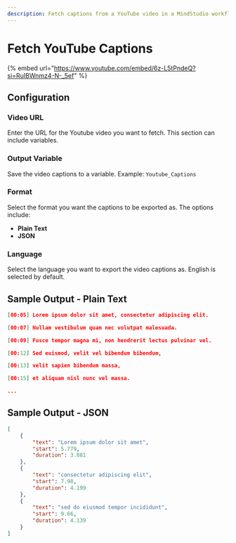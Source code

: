 ```yaml
---
description: Fetch captions from a YouTube video in a MindStudio workflow
---
```


# Fetch YouTube Captions

{% embed url="https://www.youtube.com/embed/6z-L5tPndeQ?si=RuIBWnmz4-N-_5ef" %}

## Configuration&#x20;

### Video URL

Enter the URL for the Youtube video you want to fetch. This section can include variables.&#x20;

### Output Variable

Save the video captions to a variable. Example: `Youtube_Captions`

### Format

Select the format you want the captions to be exported as. The options include:

* **Plain Text**&#x20;
* **JSON**

### Language

Select the language you want to export the video captions as. English is selected by default.&#x20;

## Sample Output - Plain Text

```json
[00:05] Lorem ipsum dolor sit amet, consectetur adipiscing elit.

[00:07] Nullam vestibulum quam nec volutpat malesuada.

[00:09] Fusce tempor magna mi, non hendrerit lectus pulvinar vel.

[00:12] Sed euismod, velit vel bibendum bibendum,

[00:13] velit sapien bibendum massa,

[00:15] et aliquam nisl nunc vel massa.

...
```

## Sample Output - JSON

```json
[
    {
        "text": "Lorem ipsum dolor sit amet",
        "start": 5.779,
        "duration": 3.881
    },
    {
        "text": "consectetur adipiscing elit",
        "start": 7.98,
        "duration": 4.199
    },
    {
        "text": "sed do eiusmod tempor incididunt",
        "start": 9.66,
        "duration": 4.139
    }
]
```
